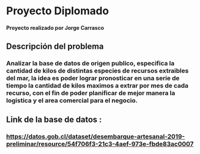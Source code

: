 # Proyecto Diplomado 
#### Proyecto realizado por Jorge Carrasco 

## Descripción del problema
### Analizar la base de datos de origen publico, especifica la cantidad de kilos de distintas especies de recursos extraibles del mar, la idea es poder lograr pronosticar en una serie de tiempo la cantidad de kilos maximos a extrar por mes de cada recurso, con el fin de poder planificar de mejor manera la logistica y el area comercial para el negocio.

## Link de la base de datos :
### https://datos.gob.cl/dataset/desembarque-artesanal-2019-preliminar/resource/54f706f3-21c3-4aef-973e-fbde83ac0007
